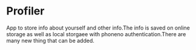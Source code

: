# Profiler
App to store info about yourself and other info.The info is saved on online storage as well as local storgaee with phoneno authentication.There are many new thing that can be added.
